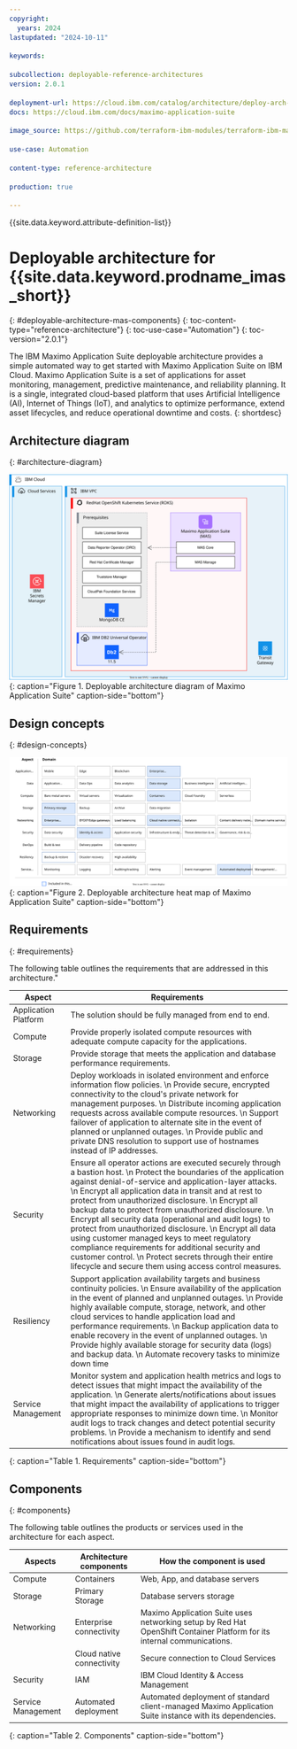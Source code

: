 ```yaml
---
copyright:
  years: 2024
lastupdated: "2024-10-11"

keywords:

subcollection: deployable-reference-architectures
version: 2.0.1

deployment-url: https://cloud.ibm.com/catalog/architecture/deploy-arch-ibm-mas-fc308868-e530-4605-884e-e1b3f50b3b66-global?catalog_query=aHR0cHM6Ly9jbG91ZC5pYm0uY29tL2NhdGFsb2c%2Fc2VhcmNoPW1heGltbyNzZWFyY2hfcmVzdWx0cw%3D%3D
docs: https://cloud.ibm.com/docs/maximo-application-suite

image_source: https://github.com/terraform-ibm-modules/terraform-ibm-mas/blob/main/reference-architectures/mas_deployable_architecture.svg

use-case: Automation

content-type: reference-architecture

production: true

---
```


{{site.data.keyword.attribute-definition-list}}

# Deployable architecture for {{site.data.keyword.prodname_imas_short}}
{: #deployable-architecture-mas-components}
{: toc-content-type="reference-architecture"}
{: toc-use-case="Automation"}
{: toc-version="2.0.1"}

The IBM Maximo Application Suite deployable architecture provides a simple automated way to get started with Maximo Application Suite on IBM Cloud. Maximo Application Suite is a set of applications for asset monitoring, management, predictive maintenance, and reliability planning. It is a single, integrated cloud-based platform that uses Artificial Intelligence (AI), Internet of Things (IoT), and analytics to optimize performance, extend asset lifecycles, and reduce operational downtime and costs.
{: shortdesc}

## Architecture diagram
{: #architecture-diagram}

![Deployable architecture diagram of Maximo Application Suite](mas_deployable_architecture.svg "Deployable architecture diagram of Maximo Application Suite"){: caption="Figure 1. Deployable architecture diagram of Maximo Application Suite" caption-side="bottom"}

## Design concepts
{: #design-concepts}

![Deployable architecture heat map of Maximo Application Suite](heat-map-mas.svg "Deployable architecture heat map of Maximo Application Suite"){: caption="Figure 2. Deployable architecture heat map of Maximo Application Suite" caption-side="bottom"}

## Requirements
{: #requirements}

The following table outlines the requirements that are addressed in this architecture."

| Aspect | Requirements |
| -------------- | -------------- |
| Application Platform | The solution should be fully managed from end to end. |
| Compute            | Provide properly isolated compute resources with adequate compute capacity for the applications. |
| Storage            | Provide storage that meets the application and database performance requirements. |
| Networking         | Deploy workloads in isolated environment and enforce information flow policies.  \n Provide secure, encrypted connectivity to the cloud's private network for management purposes.  \n Distribute incoming application requests across available compute resources.  \n Support failover of application to alternate site in the event of planned or unplanned outages.  \n Provide public and private DNS resolution to support use of hostnames instead of IP addresses. |
| Security           | Ensure all operator actions are executed securely through a bastion host.  \n Protect the boundaries of the application against denial-of-service and application-layer attacks.  \n Encrypt all application data in transit and at rest to protect from unauthorized disclosure.  \n Encrypt all backup data to protect from unauthorized disclosure.  \n Encrypt all security data (operational and audit logs) to protect from unauthorized disclosure.  \n Encrypt all data using customer managed keys to meet regulatory compliance requirements for additional security and customer control.  \n Protect secrets through their entire lifecycle and secure them using access control measures. |
| Resiliency         | Support application availability targets and business continuity policies.  \n Ensure availability of the application in the event of planned and unplanned outages.  \n Provide highly available compute, storage, network, and other cloud services to handle application load and performance requirements.  \n Backup application data to enable recovery in the event of unplanned outages.  \n Provide highly available storage for security data (logs) and backup data.  \n Automate recovery tasks to minimize down time |
| Service Management | Monitor system and application health metrics and logs to detect issues that might impact the availability of the application.  \n Generate alerts/notifications about issues that might impact the availability of applications to trigger appropriate responses to minimize down time.  \n Monitor audit logs to track changes and detect potential security problems.  \n Provide a mechanism to identify and send notifications about issues found in audit logs. |
{: caption="Table 1. Requirements" caption-side="bottom"}

## Components
{: #components}

The following table outlines the products or services used in the architecture for each aspect.

| Aspects | Architecture components | How the component is used |
| -------------- | -------------- | -------------- |
| Compute | Containers | Web, App, and database servers |
| Storage | Primary Storage | Database servers storage |
| Networking | Enterprise connectivity | Maximo Application Suite uses networking setup by Red Hat OpenShift Container Platform for its internal communications. |
|  | Cloud native connectivity | Secure connection to Cloud Services |
| Security | IAM | IBM Cloud Identity & Access Management |
| Service Management | Automated deployment | Automated deployment of standard client-managed Maximo Application Suite instance with its dependencies. |
{: caption="Table 2. Components" caption-side="bottom"}
